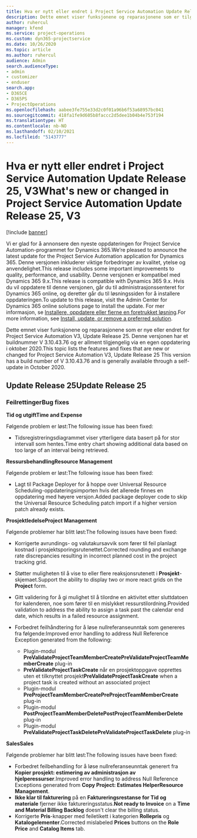 ```yaml
---
title: Hva er nytt eller endret i Project Service Automation Update Release 25, V3
description: Dette emnet viser funksjonene og reparasjonene som er tilgjengelig i Project Service Automation Update Release 25, V3.
author: ruhercul
manager: kfend
ms.service: project-operations
ms.custom: dyn365-projectservice
ms.date: 10/26/2020
ms.topic: article
ms.author: ruhercul
audience: Admin
search.audienceType:
- admin
- customizer
- enduser
search.app:
- D365CE
- D365PS
- ProjectOperations
ms.openlocfilehash: aabee3fe755e33d2c0f01a96b6f53a68957bc041
ms.sourcegitcommit: 418fa1fe9d605b8faccc2d5dee1b04b4e753f194
ms.translationtype: HT
ms.contentlocale: nb-NO
ms.lasthandoff: 02/10/2021
ms.locfileid: "5143777"
---
```

# <a name="whats-new-or-changed-in-project-service-automation-update-release-25-v3"></a><span data-ttu-id="56c40-103">Hva er nytt eller endret i Project Service Automation Update Release 25, V3</span><span class="sxs-lookup"><span data-stu-id="56c40-103">What's new or changed in Project Service Automation Update Release 25, V3</span></span>

[!include [banner](../includes/psa-now-project-operations.md)]

<span data-ttu-id="56c40-104">Vi er glad for å annonsere den nyeste oppdateringen for Project Service Automation-programmet for Dynamics 365.</span><span class="sxs-lookup"><span data-stu-id="56c40-104">We’re pleased to announce the latest update for the Project Service Automation application for Dynamics 365.</span></span> <span data-ttu-id="56c40-105">Denne versjonen inkluderer viktige forbedringer av kvalitet, ytelse og anvendelighet.</span><span class="sxs-lookup"><span data-stu-id="56c40-105">This release includes some important improvements to quality, performance, and usability.</span></span> <span data-ttu-id="56c40-106">Denne versjonen er kompatibel med Dynamics 365 9.x.</span><span class="sxs-lookup"><span data-stu-id="56c40-106">This release is compatible with Dynamics 365 9.x.</span></span> <span data-ttu-id="56c40-107">Hvis du vil oppdatere til denne versjonen, går du til administrasjonssenteret for Dynamics 365 online, og deretter går du til løsningssiden for å installere oppdateringen.</span><span class="sxs-lookup"><span data-stu-id="56c40-107">To update to this release, visit the Admin Center for Dynamics 365 online solutions page to install the update.</span></span> <span data-ttu-id="56c40-108">For mer informasjon, se [Installere, oppdatere eller fjerne en foretrukket løsning](https://docs.microsoft.com/power-platform/admin/install-remove-preferred-solution).</span><span class="sxs-lookup"><span data-stu-id="56c40-108">For more information, see [Install, update, or remove a preferred solution](https://docs.microsoft.com/power-platform/admin/install-remove-preferred-solution).</span></span>

<span data-ttu-id="56c40-109">Dette emnet viser funksjonene og reparasjonene som er nye eller endret for Project Service Automation V3, Update Release 25. Denne versjonen har et buildnummer V 3.10.43.76 og er allment tilgjengelig via en egen oppdatering i oktober 2020.</span><span class="sxs-lookup"><span data-stu-id="56c40-109">This topic lists the features and fixes that are new or changed for Project Service Automation V3, Update Release 25 This version has a build number of V 3.10.43.76 and is generally available through a self-update in October 2020.</span></span>

## <a name="update-release-25"></a><span data-ttu-id="56c40-110">Update Release 25</span><span class="sxs-lookup"><span data-stu-id="56c40-110">Update Release 25</span></span>

### <a name="bug-fixes"></a><span data-ttu-id="56c40-111">Feilrettinger</span><span class="sxs-lookup"><span data-stu-id="56c40-111">Bug fixes</span></span>

<span data-ttu-id="56c40-112">**Tid og utgift**</span><span class="sxs-lookup"><span data-stu-id="56c40-112">**Time and Expense**</span></span>

<span data-ttu-id="56c40-113">Følgende problem er løst:</span><span class="sxs-lookup"><span data-stu-id="56c40-113">The following issue has been fixed:</span></span>

- <span data-ttu-id="56c40-114">Tidsregistreringsdiagrammet viser ytterligere data basert på for stor intervall som hentes.</span><span class="sxs-lookup"><span data-stu-id="56c40-114">Time entry chart showing additional data based on too large of an interval being retrieved.</span></span>

<span data-ttu-id="56c40-115">**Ressursbehandling**</span><span class="sxs-lookup"><span data-stu-id="56c40-115">**Resource Management**</span></span>

<span data-ttu-id="56c40-116">Følgende problem er løst:</span><span class="sxs-lookup"><span data-stu-id="56c40-116">The following issue has been fixed:</span></span>

- <span data-ttu-id="56c40-117">Lagt til Package Deployer for å hoppe over Universal Resource Scheduling-oppdateringsimporten hvis det allerede finnes en oppdatering med høyere versjon.</span><span class="sxs-lookup"><span data-stu-id="56c40-117">Added package deployer code to skip the Universal Resource Scheduling patch import if a higher version patch already exists.</span></span>

<span data-ttu-id="56c40-118">**Prosjektledelse**</span><span class="sxs-lookup"><span data-stu-id="56c40-118">**Project Management**</span></span>

<span data-ttu-id="56c40-119">Følgende problemer har blitt løst:</span><span class="sxs-lookup"><span data-stu-id="56c40-119">The following issues have been fixed:</span></span>

- <span data-ttu-id="56c40-120">Korrigerte avrundings- og valutakursavvik som fører til feil planlagt kostnad i prosjektsporingsrutenettet.</span><span class="sxs-lookup"><span data-stu-id="56c40-120">Corrected rounding and exchange rate discrepancies resulting in incorrect planned cost in the project tracking grid.</span></span>
- <span data-ttu-id="56c40-121">Støtter muligheten til å vise to eller flere reaksjonsrutenett i **Prosjekt**-skjemaet.</span><span class="sxs-lookup"><span data-stu-id="56c40-121">Support the ability to display two or more react grids on the **Project** form.</span></span>
- <span data-ttu-id="56c40-122">Gitt validering for å gi mulighet til å tilordne en aktivitet etter sluttdatoen for kalenderen, noe som fører til en mislykket ressurstilordning.</span><span class="sxs-lookup"><span data-stu-id="56c40-122">Provided validation to address the ability to assign a task past the calendar end date, which results in a failed resource assignment.</span></span>
- <span data-ttu-id="56c40-123">Forbedret feilhåndtering for å løse nullreferanseunntak som genereres fra følgende:</span><span class="sxs-lookup"><span data-stu-id="56c40-123">Improved error handling to address Null Reference Exception generated from the following:</span></span>

    - <span data-ttu-id="56c40-124">Plugin-modul **PreValidateProjectTeamMemberCreate**</span><span class="sxs-lookup"><span data-stu-id="56c40-124">**PreValidateProjectTeamMemberCreate** plug-in</span></span>
    - <span data-ttu-id="56c40-125">**PreValidateProjectTaskCreate** når en prosjektoppgave opprettes uten et tilknyttet prosjekt</span><span class="sxs-lookup"><span data-stu-id="56c40-125">**PreValidateProjectTaskCreate** when a project task is created without an associated project</span></span>
    - <span data-ttu-id="56c40-126">Plugin-modul **PreProjectTeamMemberCreate**</span><span class="sxs-lookup"><span data-stu-id="56c40-126">**PreProjectTeamMemberCreate** plug-in</span></span>
    - <span data-ttu-id="56c40-127">Plugin-modul **PostProjectTeamMemberDelete**</span><span class="sxs-lookup"><span data-stu-id="56c40-127">**PostProjectTeamMemberDelete** plug-in</span></span>
    - <span data-ttu-id="56c40-128">Plugin-modul **PreValidateProjectTaskDelete**</span><span class="sxs-lookup"><span data-stu-id="56c40-128">**PreValidateProjectTaskDelete** plug-in</span></span>

<span data-ttu-id="56c40-129">**Sales**</span><span class="sxs-lookup"><span data-stu-id="56c40-129">**Sales**</span></span>

<span data-ttu-id="56c40-130">Følgende problemer har blitt løst:</span><span class="sxs-lookup"><span data-stu-id="56c40-130">The following issues have been fixed:</span></span>

- <span data-ttu-id="56c40-131">Forbedret feilbehandling for å løse nullreferanseunntak generert fra **Kopier prosjekt: estimering av administrasjon av hjelperessurser**.</span><span class="sxs-lookup"><span data-stu-id="56c40-131">Improved error handling to address Null Reference Exceptions generated from **Copy Project: Estimates HelperResource Management**.</span></span>
- <span data-ttu-id="56c40-132">**Ikke klar til fakturering** på en **Faktureringsrestanse for Tid og materiale** fjerner ikke faktureringsstatus.</span><span class="sxs-lookup"><span data-stu-id="56c40-132">**Not ready to Invoice** on a **Time and Material Billing Backlog** doesn't clear the billing status.</span></span>
- <span data-ttu-id="56c40-133">Korrigerte **Pris**-knapper med feiletikett i kategorien **Rollepris** og **Katalogelementer**.</span><span class="sxs-lookup"><span data-stu-id="56c40-133">Corrected mislabeled **Prices** buttons on the **Role Price** and **Catalog Items** tab.</span></span>
